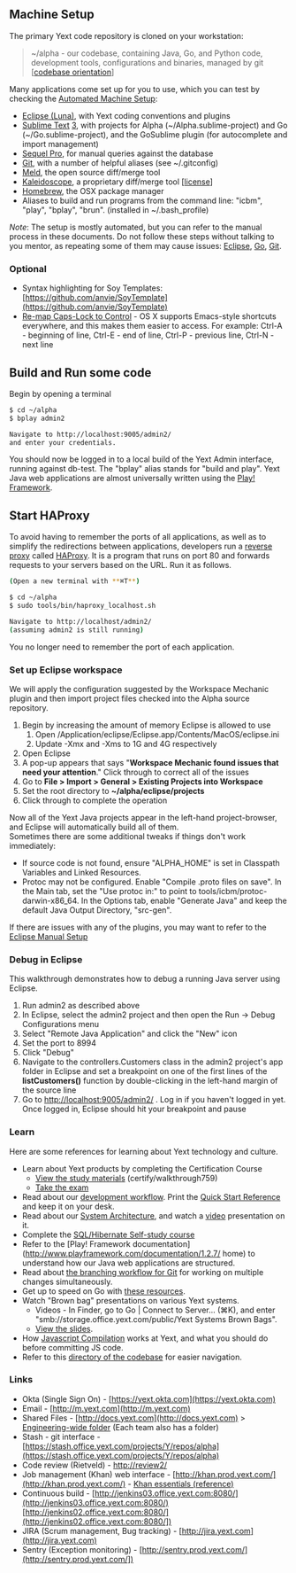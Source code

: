 <!--
{
"name" : "orientation",
"version" : "0.1",
"title" : "Yext Orientation",
"description": "Get started at Yext.",
"freshnessDate" : 2015-06-01,
"homepage" : "https://sites.google.com/a/yext.com/engineering/orientation",
"license" : "All Rights Reserved"
}
-->

<!-- @section -->

## Machine Setup

The primary Yext code repository is cloned on your workstation:

> ~/alpha - our codebase, containing Java, Go, and Python code, development tools, configurations and binaries, managed by git [[codebase orientation](https://sites.google.com/a/yext.com/engineering/orientation/alpha)]

Many applications come set up for you to use, which you can test by checking the [Automated Machine Setup](https://sites.google.com/a/yext.com/engineering/orientation/automated-machine-setup):  

*   [Eclipse (Luna)](https://projects.eclipse.org/releases/luna), with Yext coding conventions and plugins
*   [Sublime Text](http://www.sublimetext.com) <u>3</u>, with projects for Alpha (~/Alpha.sublime-project) and Go (~/Go.sublime-project), and the GoSublime plugin (for autocomplete and import management)
*   [Sequel Pro](http://www.sequelpro.com), for manual queries against the database
*   [Git](http://git-scm.com/documentation), with a number of helpful aliases (see ~/.gitconfig)
*   [Meld](http://meldmerge.org), the open source diff/merge tool
*   [Kaleidoscope](http://www.kaleidoscopeapp.com), a proprietary diff/merge tool [[license](https://sites.google.com/a/yext.com/engineering/orientation/Yext.KaleidoscopeLicense?attredirects=0&d=1)]
*   [Homebrew](http://brew.sh), the OSX package manager
*   Aliases to build and run programs from the command line: "icbm", "play", "bplay", "brun". (installed in ~/.bash_profile)

<!-- @task, "text" : "Test some of the applications with a custom setup on your workstation." -->

_Note_: The setup is mostly automated, but you can refer to the manual process in these documents. Do not follow these steps without talking to you mentor, as repeating some of them may cause issues: [Eclipse](https://sites.google.com/a/yext.com/engineering/orientation/setup), [Go](https://docs.google.com/a/yext.com/document/d/1fkbd6tlJITHAZArgFqVbFZwTVgNJGIIYAGH3GqM2JGY/edit#heading=h.u7faqjsfa1q), [Git](https://docs.google.com/a/yext.com/document/d/1H6Slwo5uOUEbTO-B4r6wTZtKfrSjfJTnpPPgIWRfUx0/edit#heading=h.ry6fdips40dv).

### Optional

*   Syntax highlighting for Soy Templates: [https://github.com/anvie/SoyTemplate](https://github.com/anvie/SoyTemplate)
*   [Re-map Caps-Lock to Control](http://sanziro.com/2009/05/map-your-capslock-key-to-control.html) - OS X supports Emacs-style shortcuts everywhere, and this makes them easier to access. For example: Ctrl-A - beginning of line, Ctrl-E - end of line, Ctrl-P - previous line, Ctrl-N - next line


<!-- @section -->

## Build and Run some code

Begin by opening a terminal  

```bash
$ cd ~/alpha
$ bplay admin2

Navigate to http://localhost:9005/admin2/
and enter your credentials.
```

<!-- @task, "text" : "Try running \"bplay\"." -->

You should now be logged in to a local build of the Yext Admin interface, running against db-test. The "bplay" alias stands for "build and play". Yext Java web applications are almost universally written using the [Play! Framework](https://www.playframework.com/documentation/1.2.7/home).  



<!-- @section -->

## Start HAProxy

To avoid having to remember the ports of all applications, as well as to simplify the redirections between applications, developers run a [reverse proxy](http://en.wikipedia.org/wiki/Reverse_proxy) called [HAProxy](http://www.haproxy.org/). It is a program that runs on port 80 and forwards requests to your servers based on the URL. Run it as follows.

```bash
(Open a new terminal with **⌘T**)

$ cd ~/alpha
$ sudo tools/bin/haproxy_localhost.sh

Navigate to http://localhost/admin2/
(assuming admin2 is still running)
```
<!-- @task, "text" : "Start HAProxy." -->

You no longer need to remember the port of each application.  



<!-- @section -->

### Set up Eclipse workspace

We will apply the configuration suggested by the Workspace Mechanic plugin and then import project files checked into the Alpha source repository.

1.  Begin by increasing the amount of memory Eclipse is allowed to use
    1.  Open /Application/eclipse/Eclipse.app/Contents/MacOS/eclipse.ini
    2.  Update -Xmx and -Xms to 1G and 4G respectively
3. Open Eclipse
4.  A pop-up appears that says "**Workspace Mechanic found issues that need your attention**." Click through to correct all of the issues
5.  Go to **File > Import > General > Existing Projects into Workspace**
6.  Set the root directory to **~/alpha/eclipse/projects**
7.  Click through to complete the operation

Now all of the Yext Java projects appear in the left-hand project-browser, and Eclipse will automatically build all of them.  
Sometimes there are some additional tweaks if things don't work immediately:

* If source code is not found, ensure "ALPHA_HOME" is set in Classpath Variables and Linked Resources.
* Protoc may not be configured. Enable "Compile .proto files on save". In the Main tab, set the "Use protoc in:" to point to tools/icbm/protoc-darwin-x86_64\. In the Options tab, enable "Generate Java" and keep the default Java Output Directory, "src-gen".

If there are issues with any of the plugins, you may want to refer to the [Eclipse Manual Setup](https://sites.google.com/a/yext.com/engineering/orientation/setup)  

<!-- @task, "text" : "Set up your Eclipse workspace." -->


<!-- @section -->

### Debug in Eclipse

This walkthrough demonstrates how to debug a running Java server using Eclipse.  

1.   Run admin2 as described above
2.   In Eclipse, select the admin2 project and then open the Run -> Debug Configurations menu  
3.   Select "Remote Java Application" and click the "New" icon  
4.   Set the port to 8994
5.   Click "Debug"  
6.   Navigate to the controllers.Customers class in the admin2 project's app folder in Eclipse and set a breakpoint on one of the first lines of the **listCustomers()** function by double-clicking in the left-hand margin of the source line  
7.   Go to   [http://localhost:9005/admin2/](http://localhost:9005/admin2/) . Log in if you haven't logged in yet. Once logged in, Eclipse should hit your breakpoint and pause  

<!-- @task, "text" : "Try debugging in Eclipse." -->


<!-- @section -->

### Learn

Here are some references for learning about Yext technology and culture.

* Learn about Yext products by completing the Certification Course
    * [View the study materials](http://yextcertification.com/) (certify/walkthrough759)  
    * [Take the exam](http://bit.ly/yext_internal_certification)  
* Read about our [development workflow](https://sites.google.com/a/yext.com/engineering/orientation/development-workflow). Print the [Quick Start Reference](https://sites.google.com/a/yext.com/engineering/orientation/quick-start) and keep it on your desk.  
* Read about our [System Architecture](https://docs.google.com/a/yext.com/document/d/1GYDCnqPRChK6bUj1JMCF3S5us7Wk2zFsfIuomqewNcw/edit), and watch a [video](https://bluejeans.com/s/88FA) presentation on it.
* Complete the [SQL/Hibernate Self-study course](https://sites.google.com/a/yext.com/sql-hibernate-self-study-program/)
* Refer to the [Play! Framework documentation](http://www.playframework.com/documentation/1.2.7/  home) to understand how our Java web applications are structured.
*   Read about [the branching workflow for Git](https://docs.google.com/a/yext.com/document/d/1H6Slwo5uOUEbTO-B4r6wTZtKfrSjfJTnpPPgIWRfUx0/edit#heading=h.luorvj3z0gz4) for working on multiple changes simultaneously.
*   Get up to speed on Go with [these resources](https://docs.google.com/a/yext.com/document/d/1fkbd6tlJITHAZArgFqVbFZwTVgNJGIIYAGH3GqM2JGY/edit#heading=h.7iffq8mf7euw).
*   Watch "Brown bag" presentations on various Yext systems.
    *   Videos - In Finder, go to Go | Connect to Server... (⌘K), and enter "smb://storage.office.yext.com/public/Yext Systems Brown Bags".
    *   [View the slides](https://drive.google.com/a/yext.com/folderview?id=0B5HtOs07jQaNUWRRQVpoLTU4ZGc&usp=sharing).
*   How [Javascript Compilation](https://sites.google.com/a/yext.com/engineering/tech/javascript-compilation) works at Yext, and what you should do before committing JS code.
*   Refer to this [directory of the codebase](https://sites.google.com/a/yext.com/engineering/orientation/alpha) for easier navigation.


### Links

*   Okta (Single Sign On) - [https://yext.okta.com](https://yext.okta.com)
*   Email - [http://m.yext.com](http://m.yext.com)
*   Shared Files - [http://docs.yext.com](http://docs.yext.com) > [Engineering-wide folder](https://drive.google.com/a/yext.com/folderview?id=0B-Dqt-BTVaDNODc1NjBmODYtMDRmYy00ZDQwLTgwYTItMTliYzA0N2E1ZGIw&usp=sharing) (Each team also has a folder)  
*   Stash - git interface - [https://stash.office.yext.com/projects/Y/repos/alpha](https://stash.office.yext.com/projects/Y/repos/alpha)
*   Code review (Rietveld) - [http://review2/](http://review2/)
*   Job management (Khan) web interface - [http://khan.prod.yext.com/](http://khan.prod.yext.com/) - [Khan essentials (reference)](https://wiki.office.yext.com:8443/display/wiki/Khan+Essentials)
*   Continuous build - [http://jenkins03.office.yext.com:8080/](http://jenkins03.office.yext.com:8080/) [http://jenkins02.office.yext.com:8080/](http://jenkins02.office.yext.com:8080/])
*   JIRA (Scrum management, Bug tracking) - [http://jira.yext.com](http://jira.yext.com)
*   Sentry (Exception monitoring) - [http://sentry.prod.yext.com/](http://sentry.prod.yext.com/])
